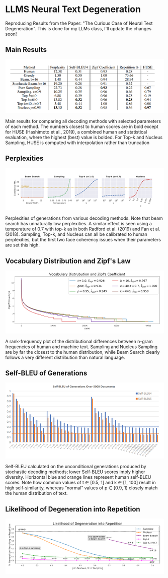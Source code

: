 # LLMS Neural Text Degeneration


Reproducing Results from the Paper: "The Curious Case of Neural Text Degeneration". This is done for my LLMs class, I'll update the changes soon!

## Main Results
![Main Results](Results/Main_Results.png)

 Main results for comparing all decoding methods with selected parameters of each method. The numbers closest to human scores are in bold except for HUSE (Hashimoto et al., 2019), a combined human and statistical evaluation, where the highest (best) value is bolded. For Top-k and Nucleus Sampling, HUSE is computed with interpolation rather than truncation

## Perplexities
![Perplexities](Results/Perplexities.png)

Perplexities of generations from various decoding methods. Note that beam search has unnaturally low perplexities. A similar effect is seen using a temperature of 0.7 with top-k as in both Radford et al. (2019) and Fan et al. (2018). Sampling, Top-k, and Nucleus can all be calibrated to human perplexities, but the first two face coherency issues when their parameters are set this high.

## Vocabulary Distribution and Zipf's Law
![Zipf's Law](Results/Zipf's_law.png)

A rank-frequency plot of the distributional differences between n-gram frequencies of human and machine text. Sampling and Nucleus Sampling are by far the closest to the human distribution, while Beam Search clearly follows a very different distribution than natural language.

## Self-BLEU of Generations
![Self-BLEU](Results/SELF_BLEU.png)

Self-BLEU calculated on the unconditional generations produced by stochastic decoding methods; lower Self-BLEU scores imply higher diversity. Horizontal blue and orange lines represent human self-BLEU scores. Note how common values of t ∈ [0.5, 1] and k ∈ [1, 100] result in high self-similarity, whereas “normal” values of p ∈ [0.9, 1) closely match the human distribution of text.

## Likelihood of Degeneration into Repetition
![Repetition](Results/Repetition.png)